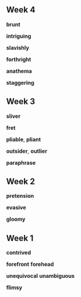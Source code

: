 ## Week 4 

**brunt**

**intriguing**

**slavishly**  

**forthright** 

**anathema**

**staggering**

## Week 3 

**sliver**

**fret**

**pliable**, **pliant**

**outsider**, **outlier**

**paraphrase**

## Week 2 

**pretension** 

**evasive**

**gloomy**

## Week 1 

**contrived**

**forefront**
**forehead**

**unequivocal**
**unambiguous**

**flimsy**

